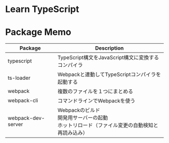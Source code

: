 # Learn TypeScript

# Package Memo

|Package|Description|
|----|----|
|typescript|TypeScript構文をJavaScript構文に変換するコンパイラ|
|ts-loader|Webpackと連動してTypeScriptコンパイラを起動する|
|webpack|複数のファイルを１つにまとめる|
|webpack-cli|コマンドラインでWebpackを使う|
|webpack-dev-server|Webpackのビルド<br>開発用サーバーの起動<br>ホットリロード（ファイル変更の自動検知と再読み込み）|
